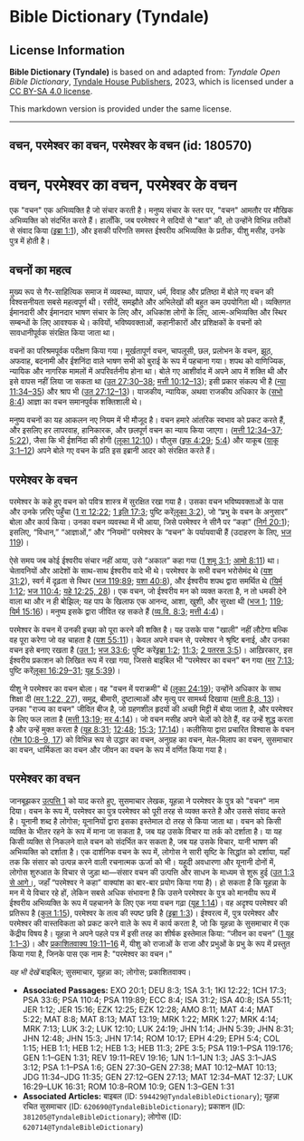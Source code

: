 # Bible Dictionary (Tyndale)

## License Information

**Bible Dictionary (Tyndale)** is based on and adapted from: _Tyndale Open Bible Dictionary_, [Tyndale House Publishers](https://tyndaleopenresources.com/), 2023, which is licensed under a [CC BY-SA 4.0 license](https://creativecommons.org/licenses/by-sa/4.0/legalcode.en).

This markdown version is provided under the same license.



--------------------------------

## वचन, परमेश्वर का वचन, परमेश्वर के वचन (id: 180570)

वचन, परमेश्वर का वचन, परमेश्वर के वचन
=====================================

एक "वचन" एक अभिव्यक्ति है जो संचार करती है। मनुष्य संचार के स्तर पर, "वचन" आमतौर पर मौखिक अभिव्यक्ति को संदर्भित करते हैं। हालाँकि, जब परमेश्वर ने सदियों से "बात" की, तो उन्होंने विभिन्न तरीकों से संवाद किया ([इब्रा 1:1](https://ref.ly/Heb1:1)), और इसकी परिणति समस्त ईश्वरीय अभिव्यक्ति के प्रतीक, यीशु मसीह, उनके पुत्र में होती है।

वचनों का महत्व
--------------

मुख्य रूप से गैर\-साहित्यिक समाज में व्यवस्था, व्यापार, धर्म, विवाह और प्रतिष्ठा में बोले गए वचन की विश्वसनीयता सबसे महत्वपूर्ण थी। रसीदें, समझौते और अभिलेखों की बहुत कम उपयोगिता थी। व्यक्तिगत ईमानदारी और ईमानदार भाषण संचार के लिए और, अधिकांश लोगों के लिए, आत्म\-अभिव्यक्ति और स्थिर सम्बन्धों के लिए आवश्यक थे। कवियों, भविष्यवक्ताओं, कहानीकारों और प्रशिक्षकों के वचनों को सावधानीपूर्वक संरक्षित किया जाता था।

वचनों का परिश्रमपूर्वक परीक्षण किया गया। मूर्खतापूर्ण वचन, चापलूसी, छल, प्रलोभन के वचन, झूठ, अफवाह, बदनामी और ईशनिंदा वाले भाषण सभी को बुराई के रूप में पहचाना गया। शपथ को वाणिज्यिक, न्यायिक और नागरिक मामलों में अपरिवर्तनीय होना था। बोले गए आशीर्वाद में अपने आप में शक्ति थी और इसे वापस नहीं लिया जा सकता था ([उत 27:30–38](https://ref.ly/Gen27:30-Gen27:38); [मत्ती 10:12–13](https://ref.ly/Matt10:12-Matt10:13)); इसी प्रकार संकल्प भी है ([न्या 11:34–35](https://ref.ly/Judg11:34-Judg11:35)) और श्राप भी ([उत 27:12–13](https://ref.ly/Gen27:12-Gen27:13))। याजकीय, न्यायिक, अथवा राजकीय अधिकार के ([सभो 8:4](https://ref.ly/Eccl8:4)) आज्ञा का वचन समानपुर्वक शक्तिशाली थे।

मनुष्य वचनों का यह आकलन नए नियम में भी मौजूद है। वचन हमारे आंतरिक स्वभाव को प्रकट करते हैं, और इसलिए हर लापरवाह, हानिकारक, और छलपूर्ण वचन का न्याय किया जाएगा। ([मत्ती 12:34–37](https://ref.ly/Matt12:34-Matt12:37); [5:22](https://ref.ly/Matt5:22)), जैसा कि भी ईशनिंदा की होगी ([लूका 12:10](https://ref.ly/Luke12:10))। पौलुस ([इफ 4:29](https://ref.ly/Eph4:29); [5:4](https://ref.ly/Eph5:4)) और याकूब ([याकू 3:1–12](https://ref.ly/Jas3:1-Jas3:12)) अपने बोले गए वचन के प्रति इस इब्रानी आदर को संरक्षित करते हैं।

परमेश्वर के वचन
---------------

परमेश्‍वर के कहे हुए वचन को पवित्र शास्त्र में सुरक्षित रखा गया है। उसका वचन भविष्यवक्ताओं के पास और उनके ज़रिए पहुँचा ([1 रा 12:22](https://ref.ly/1Kgs12:22); [1 इति 17:3](https://ref.ly/1Chr17:3); पुष्टि करें[लूका 3:2](https://ref.ly/Luke3:2)), जो “प्रभु के वचन के अनुसार” बोला और कार्य किया। उनका वचन व्यवस्था में भी आया, जिसे परमेश्वर ने सीनै पर “कहा” ([निर्ग 20:1](https://ref.ly/Exod20:1)); इसलिए, “विधान,” “आज्ञाओं,” और “नियमों” परमेश्वर के “वचन” के पर्यायवाची हैं (उदाहरण के लिए, [भज 119](https://ref.ly/Ps119:1-Ps119:176))।

ऐसे समय जब कोई ईश्वरीय संचार नहीं आया, उसे “अकाल” कहा गया ([1 शमू 3:1](https://ref.ly/1Sam3:1); [आमो 8:11](https://ref.ly/Amos8:11)) था। चेतावनियों और आदेशों के साथ\-साथ ईश्वरीय वादे भी थे। परमेश्वर के सभी वचन भरोसेमंद थे ([यश 31:2](https://ref.ly/Isa31:2)), स्वर्ग में दृढ़ता से स्थिर ([भज 119:89](https://ref.ly/Ps119:89); [यशा 40:8](https://ref.ly/Isa40:8)), और ईश्वरीय शपथ द्वारा समर्थित थे ([यिर्म 1:12](https://ref.ly/Jer1:12); [भज 110:4](https://ref.ly/Ps110:4); [यहे 12:25, 28](https://ref.ly/Ezek12:25))। एक वचन, जो ईश्वरीय मन को व्यक्त करता है, न तो धमकी देने वाला था और न ही बोझिल; यह पाप के खिलाफ एक आनन्द, आशा, खुशी, और सुरक्षा थी ([भज 1](https://ref.ly/Ps1:1-Ps1:6); [119](https://ref.ly/Ps119:1-Ps119:176); [यिर्म 15:16](https://ref.ly/Jer15:16))। मनुष्य इसके द्वारा जीवित रह सकते हैं ([व्य.वि. 8:3](https://ref.ly/Deut8:3); [मत्ती 4:4](https://ref.ly/Matt4:4))।

परमेश्वर के वचन में उनकी इच्छा को पूरा करने की शक्ति है। यह उसके पास "खाली" नहीं लौटेगा बल्कि वह पूरा करेगा जो वह चाहता है ([यश 55:11](https://ref.ly/Isa55:11))। केवल अपने वचन से, परमेश्वर ने श्रृष्टि बनाई, और उनका वचन इसे बनाए रखता है ([उत 1](https://ref.ly/Gen1:1-Gen1:31); [भज 33:6](https://ref.ly/Ps33:6); पुष्टि करें[इब्रा 1:2](https://ref.ly/Heb1:2); [11:3](https://ref.ly/Heb11:3); [2 पतरस 3:5](https://ref.ly/2Pet3:5))। आख़िरकार, इस ईश्वरीय प्रकाशन को लिखित रूप में रखा गया, जिससे बाइबिल भी “परमेश्वर का वचन” बन गया ([मर](https://ref.ly/Mark1:22) [7:13](https://ref.ly/Mark7:13); पुष्टि करें[लूका 16:29–31](https://ref.ly/Luke16:29-Luke16:31); [यूह 5:39](https://ref.ly/John5:39))।

यीशु ने परमेश्‍वर का वचन बोला। वह "वचन में पराक्रमी" थें ([लूका 24:19](https://ref.ly/Luke24:19)); उन्होंने अधिकार के साथ शिक्षा दी ([मर 1:22, 27](https://ref.ly/Mark1:22,Mark1:27)), समुद्र, बीमारी, दुष्टात्माओं और मृत्यु पर सामर्थ्य दिखाया ([मत्ती 8:8, 13](https://ref.ly/Matt8:8,Matt8:13))। उनका "राज्य का वचन" जीवित बीज है, जो ग्रहणशील हृदयों की अच्छी मिट्टी में बोया जाता है, और परमेश्वर के लिए फल लाता है ([मत्ती 13:19](https://ref.ly/Matt13:19); [मर 4:14](https://ref.ly/Mark4:14))। जो वचन मसीह अपने चेलों को देते हैं, वह उन्हें शुद्ध करता है और उन्हें मुक्त करता है ([यूह 8:31](https://ref.ly/John8:31); [12:48](https://ref.ly/John12:48); [15:3](https://ref.ly/John15:3); [17:14](https://ref.ly/John17:14))। कलीसिया द्वारा प्रचारित विश्वास के वचन ([रोम 10:8–9, 17](https://ref.ly/Rom10:8-Rom10:9)) को विभिन्न रूप से उद्धार का वचन, अनुग्रह का वचन, मेल\-मिलाप का वचन, सुसमाचार का वचन, धार्मिकता का वचन और जीवन का वचन के रूप में वर्णित किया गया है।

परमेश्वर का वचन
---------------

जानबूझकर [उत्पत्ति 1](https://ref.ly/Gen1:1-Gen1:31) को याद करते हुए, सुसमाचार लेखक, यूहन्ना ने परमेश्वर के पुत्र को "वचन" नाम दिया। वचन के रूप में, परमेश्वर का पुत्र परमेश्वर को पूरी तरह से व्यक्त करते है और उससे संवाद करते है। यूनानी शब्द है लोगोस; यूनानियों द्वारा इसका इस्तेमाल दो तरह से किया जाता था। वचन को किसी व्यक्ति के भीतर रहने के रूप में माना जा सकता है, जब यह उसके विचार या तर्क को दर्शाता है। या यह किसी व्यक्ति से निकलने वाले वचन को संदर्भित कर सकता है, जब यह उसके विचार, यानी भाषण की अभिव्यक्ति को दर्शाता है। एक दार्शनिक वचन के रूप में, लोगोस ने सारी सृष्टि के सिद्धांत को दर्शाया, यहाँ तक ​​कि संसार को उत्पन्न करने वाली रचनात्मक ऊर्जा को भी। यहूदी अवधारणा और यूनानी दोनों में, लोगोस शुरुआत के विचार से जुड़ा था—संसार वचन की उत्पत्ति और साधन के माध्यम से शुरू हुई ([उत 1:3 से आगे।](https://ref.ly/Gen1:3-Gen1:31), जहाँ “परमेश्वर ने कहा” वाक्यांश का बार\-बार प्रयोग किया गया है)। हो सकता है कि यूहन्ना के मन में ये विचार रहे हों, लेकिन सबसे अधिक संभावना है कि उसने परमेश्वर के पुत्र को मानवीय रूप में ईश्वरीय अभिव्यक्ति के रूप में पहचानने के लिए एक नया वचन गढ़ा ([यूह 1:14](https://ref.ly/John1:14))। वह अदृश्य परमेश्वर की प्रतिरूप है ([कुल 1:15](https://ref.ly/Col1:15)), परमेश्वर के तत्व की स्पष्ट छवि है ([इब्रा 1:3](https://ref.ly/Heb1:3))। ईश्वरत्व में, पुत्र परमेश्वर और परमेश्वर की वास्तविकता को प्रकट करने वाले के रूप में कार्य करता है, जो कि यूहन्ना के सुसमाचार में एक केंद्रीय विषय है। यूहन्ना ने अपने पहले पत्र में इसी तरह का शीर्षक इस्तेमाल किया: “जीवन का वचन” ([1 यूह 1:1–3](https://ref.ly/1John1:1-1John1:3))। और [प्रकाशितवाक्य 19:11–16](https://ref.ly/Rev19:11-Rev19:16) में, यीशु को राजाओं के राजा और प्रभुओं के प्रभु के रूप में प्रस्तुत किया गया है, जिनके पास एक नाम है: "परमेश्वर का वचन।"

*यह भी देखें* बाइबिल; सुसमाचार, यूहन्ना का; लोगोस; प्रकाशितवाक्य।

* **Associated Passages:** EXO 20:1; DEU 8:3; 1SA 3:1; 1KI 12:22; 1CH 17:3; PSA 33:6; PSA 110:4; PSA 119:89; ECC 8:4; ISA 31:2; ISA 40:8; ISA 55:11; JER 1:12; JER 15:16; EZK 12:25; EZK 12:28; AMO 8:11; MAT 4:4; MAT 5:22; MAT 8:8; MAT 8:13; MAT 13:19; MRK 1:22; MRK 1:27; MRK 4:14; MRK 7:13; LUK 3:2; LUK 12:10; LUK 24:19; JHN 1:14; JHN 5:39; JHN 8:31; JHN 12:48; JHN 15:3; JHN 17:14; ROM 10:17; EPH 4:29; EPH 5:4; COL 1:15; HEB 1:1; HEB 1:2; HEB 1:3; HEB 11:3; 2PE 3:5; PSA 119:1–PSA 119:176; GEN 1:1–GEN 1:31; REV 19:11–REV 19:16; 1JN 1:1–1JN 1:3; JAS 3:1–JAS 3:12; PSA 1:1–PSA 1:6; GEN 27:30–GEN 27:38; MAT 10:12–MAT 10:13; JDG 11:34–JDG 11:35; GEN 27:12–GEN 27:13; MAT 12:34–MAT 12:37; LUK 16:29–LUK 16:31; ROM 10:8–ROM 10:9; GEN 1:3–GEN 1:31
* **Associated Articles:** बाइबल (ID: `594429@TyndaleBibleDictionary`); यूहन्ना रचित सुसमाचार (ID: `620690@TyndaleBibleDictionary`); प्रकाशन (ID: `381205@TyndaleBibleDictionary`); लोगोस (ID: `620714@TyndaleBibleDictionary`)

